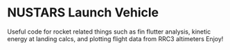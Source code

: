 # NUSTARS Launch Vehicle
Useful code for rocket related things such as
fin flutter analysis, kinetic energy at landing calcs,
and plotting flight data from RRC3 altimeters
Enjoy!
